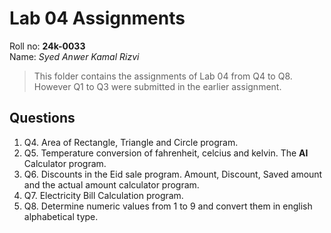 # Lab 04 Assignments
Roll no: **24k-0033**
<br>Name: *Syed Anwer Kamal Rizvi*

> This folder contains the assignments of Lab 04 from Q4 to Q8. However Q1 to Q3 were submitted in the earlier assignment.
## Questions
1. Q4. Area of Rectangle, Triangle and Circle program.
2. Q5. Temperature conversion of fahrenheit, celcius and kelvin. The **AI** Calculator program.
3. Q6. Discounts in the Eid sale program. Amount, Discount, Saved amount and the actual amount calculator program.
4. Q7. Electricity Bill Calculation program.
5. Q8. Determine numeric values from 1 to 9 and convert them in english alphabetical type.
